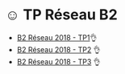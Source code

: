 # ☺️ TP Réseau B2

* [B2 Réseau 2018 - TP1](https://github.com/Tenerit/Tp-Reseau/tree/master/Tp%201)👌
* [B2 Réseau 2018 - TP2](https://github.com/Tenerit/Tp-Reseau/tree/master/Tp%202) 👌
* [B2 Réseau 2018 - TP3](https://github.com/Tenerit/Tp-Reseau/tree/master/Tp%203) 👌
<!--Petit lien de mes ours curieuteries-->
<!--https://mega.nz/#F!WuwXSSKL-->
